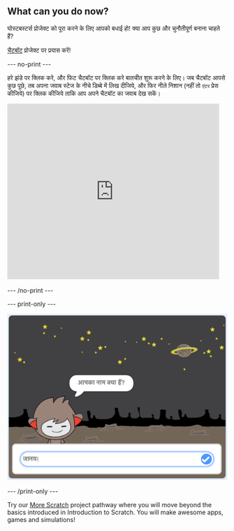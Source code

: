 ## What can you do now?

घोस्टबस्टर्स प्रोजेक्ट को पूरा करने के लिए आपको बधाई हो! क्या आप कुछ और चुनौतीपूर्ण बनाना चाहते हैं?

[चैटबॉट](https://projects.raspberrypi.org/en/projects/chatbot?utm_source=pathway&utm_medium=whatnext&utm_campaign=projects) प्रोजेक्ट पर प्रयास करें!

\--- no-print \---

हरे झंडे पर क्लिक करे, और फिट चैटबॉट पर क्लिक करे बातचीत शुरू करने के लिए। जब चैटबॉट आपसे कुछ पूछे, तब अपना जवाब स्टेज के नीचे डिब्बे में लिख दीजिये, और फिर नीले निशान (नहीं तो `एंटर` प्रेस कीजिये) पर क्लिक कीजिये ताकि आप अपने चैटबॉट का जवाब देख सकें।

<div class="scratch-preview">
  <iframe allowtransparency="true" width="485" height="402" src="https://scratch.mit.edu/projects/embed/248864190/?autostart=false" 
  frameborder="0" scrolling="no"></iframe>
</div>

\--- /no-print \---

\--- print-only \---

![पूरा प्रोजेक्ट](images/chatbot-preview.png)

\--- /print-only \---

Try our [More Scratch](https://projects.raspberrypi.org/en/pathways/more-scratch) project pathway where you will move beyond the basics introduced in Introduction to Scratch. You will make awesome apps, games and simulations!
